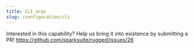 ```yaml
---
title: CLI args
slug: /configuration/cli
---
```


Interested in this capability? Help us bring it into existence by submitting a PR! https://github.com/sparksuite/rugged/issues/26

